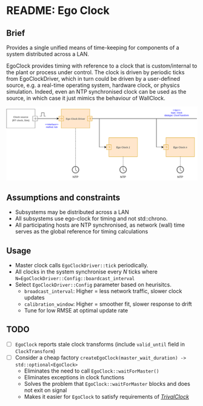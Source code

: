 # README: Ego Clock

## Brief

Provides a single unified means of time-keeping for components of a system distributed across a LAN.

EgoClock provides timing with reference to a clock that is custom/internal to the plant or process 
under control. The clock is driven by periodic ticks from EgoClockDriver, which in turn could be 
driven by a user-defined source, e.g. a real-time operating system, hardware clock, or physics 
simulation. Indeed, even an NTP synchronised clock can be used as the source, in which case it just 
mimics the behaviour of WallClock.

![Ego Clock](./docs/ego_clock.drawio.svg)

## Assumptions and constraints

- Subsystems may be distributed across a LAN
- All subsystems use ego-clock for timing and not std::chrono. 
- All participating hosts are NTP synchronised, as network (wall) time serves as the 
  global reference for timing calculations

## Usage

- Master clock calls `EgoClockDriver::tick` periodically. 
- All clocks in the system synchronise every _N_ ticks where `N=EgoClockDriver::Config::boardcast_interval` 
- Select `EgoClockDriver::Config` parameter based on heurisitcs. 
  - `broadcast_interval`: Higher = less network traffic, slower clock updates
  - `calibration_window`: Higher = smoother fit, slower response to drift
  - Tune for low RMSE at optimal update rate 

## TODO

- [ ] `EgoClock` reports stale clock transforms (include `valid_until` field in `ClockTransform`) 
- [ ] Consider a cheap factory `createEgoClock(master_wait_duration) -> std::optional<EgoClock>`
  - Eliminates the need to call `EgoClock::waitForMaster()` 
  - Eliminates exceptions in clock functions
  - Solves the problem that `EgoClock::waitForMaster` blocks and does not exit on signal
  - Makes it easier for `EgoClock` to satisfy requirements of [_TrivalClock_](https://en.cppreference.com/w/cpp/named_req/TrivialClock.html)